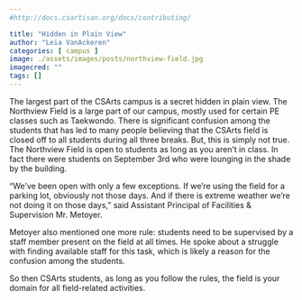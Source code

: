 ```yaml
---
#http://docs.csartisan.org/docs/contributing/

title: "Hidden in Plain View"
author: "Leia VanAckeren"
categories: [ campus ]
image: ./assets/images/posts/northview-field.jpg
imagecred: ""
tags: []
---
```

The largest part of the CSArts campus is a secret hidden in plain view. The Northview Field is a large part of our campus, mostly used for certain PE classes such as Taekwondo. There is significant confusion among the students that has led to many people believing that the CSArts field is closed off to all students during all three breaks. But, this is simply not true. The Northview Field is open to students as long as you aren’t in class. In fact there were students on September 3rd who were lounging in the shade by the building. 

“We’ve been open with only a few exceptions. If we’re using the field for a parking lot, obviously not those days. And if there is extreme weather we’re not doing it on those days,” said Assistant Principal of Facilities & Supervision Mr. Metoyer.

Metoyer also mentioned one more rule: students need to be supervised by a staff member present on the field at all times. He spoke about a struggle with finding available staff for this task, which is likely a reason for the confusion among the students.

So then CSArts students, as long as you follow the rules, the field is your domain for all field-related activities. 